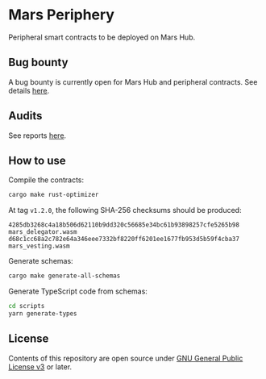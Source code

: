 # Mars Periphery

Peripheral smart contracts to be deployed on Mars Hub.

## Bug bounty

A bug bounty is currently open for Mars Hub and peripheral contracts. See details [here](https://immunefi.com/bounty/mars/).

## Audits

See reports [here](https://github.com/mars-protocol/mars-audits/tree/main/periphery).

## How to use

Compile the contracts:

```bash
cargo make rust-optimizer
```

At tag `v1.2.0`, the following SHA-256 checksums should be produced:

```plain
4285db3268c4a18b506d62110b9dd320c56685e34bc61b93898257cfe5265b98  mars_delegator.wasm
d68c1cc68a2c782e64a346eee7332bf8220ff6201ee1677fb953d5b59f4cba37  mars_vesting.wasm
```

Generate schemas:

```bash
cargo make generate-all-schemas
```

Generate TypeScript code from schemas:

```bash
cd scripts
yarn generate-types
```

## License

Contents of this repository are open source under [GNU General Public License v3](./LICENSE) or later.

